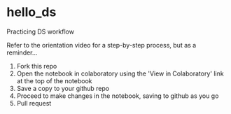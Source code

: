 # hello_ds
Practicing DS workflow

Refer to the orientation video for a step-by-step process, but as a reminder...
1) Fork this repo
2) Open the notebook in colaboratory using the 'View in Colaboratory' link at the top of the notebook
3) Save a copy to your github repo
4) Proceed to make changes in the notebook, saving to github as you go
5) Pull request
